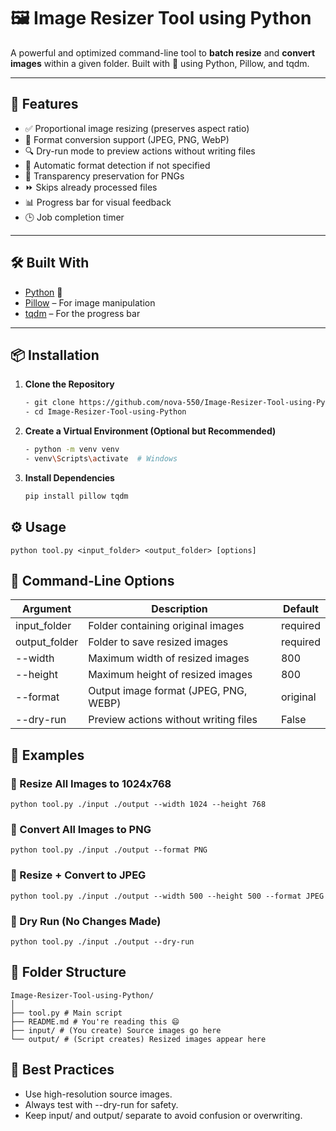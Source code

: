 # 🖼️ Image Resizer Tool using Python

A powerful and optimized command-line tool to **batch resize** and **convert images** within a given folder. Built with 💖 using Python, Pillow, and tqdm.

---

## 🚀 Features

- ✅ Proportional image resizing (preserves aspect ratio)
- 🎨 Format conversion support (JPEG, PNG, WebP)
- 🔍 Dry-run mode to preview actions without writing files
- 🧠 Automatic format detection if not specified
- 🌈 Transparency preservation for PNGs
- ⏩ Skips already processed files
- 📊 Progress bar for visual feedback
- 🕒 Job completion timer

---

## 🛠️ Built With

- [Python](https://www.python.org/) 🐍
- [Pillow](https://pillow.readthedocs.io/en/stable/) – For image manipulation
- [tqdm](https://tqdm.github.io/) – For the progress bar

---

## 📦 Installation

1. **Clone the Repository**

   ```bash
   - git clone https://github.com/nova-550/Image-Resizer-Tool-using-Python.git
   - cd Image-Resizer-Tool-using-Python
   ```

2. **Create a Virtual Environment (Optional but Recommended)**

   ```bash
   - python -m venv venv
   - venv\Scripts\activate  # Windows
   ```

3. **Install Dependencies**
   ```bash
   pip install pillow tqdm
   ```

## ⚙️ Usage
    python tool.py <input_folder> <output_folder> [options]

## 🧾 Command-Line Options

<table>
<thead>
<tr>
<th>Argument
<th>Description
<th>Default
</tr>
<tbody>
<tr>
<td>input_folder
<td>Folder containing original images
<td>required
</tr>
<tr>
<td>output_folder
<td>Folder to save resized images
<td>required
</tr>
<tr>
<td>--width
<td>Maximum width of resized images
<td>800
</tr>
<tr>
<td>--height
<td>Maximum height of resized images
<td>800
</tr>
<tr>
<td>--format
<td>Output image format (JPEG, PNG, WEBP)
<td>original
</tr>
<tr>
<td>--dry-run
<td>Preview actions without writing files
<td>False
</tr>
</tbody>
</thead>
</table>

## 🔧 Examples
### 🔹 Resize All Images to 1024x768
    python tool.py ./input ./output --width 1024 --height 768

### 🔹 Convert All Images to PNG
    python tool.py ./input ./output --format PNG

### 🔹 Resize + Convert to JPEG
    python tool.py ./input ./output --width 500 --height 500 --format JPEG

### 🔹 Dry Run (No Changes Made)
    python tool.py ./input ./output --dry-run

## 📁 Folder Structure
    Image-Resizer-Tool-using-Python/
    │
    ├── tool.py # Main script
    ├── README.md # You're reading this 😄
    ├── input/ # (You create) Source images go here
    └── output/ # (Script creates) Resized images appear here

## 🧠 Best Practices
- Use high-resolution source images.
- Always test with --dry-run for safety.
- Keep input/ and output/ separate to avoid confusion or overwriting.
